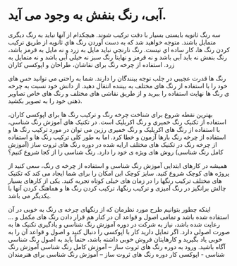 # آبی، رنگ بنفش به وجود می آید.

سه رنگ ثانويه بايستی بسیار با دقت ترکیب شوند. هيچكدام از آنها نبايد به رنگ دیگری متمایل باشند. متوجه خواهید شد که به دست آوردن رنگ هاي ثانويه از طريق ترکیب کردن رنگ ها، كار ساده اي نيست. رنگ نارنجي نبايد مايل به زرد و نه مايل به قرمز باشد، رنگ بنفش نه باید آبی باشد و نه قرمز و نهایتا رنگ سبز نه خیلی آبی باشد و نه متمایل به زرد.
استفاده از چرخه رنگ برای نقاشان، طراحان و اپوکسی کاران

رنگ ها قدرت عجیبی در جلب توجه بینندگان را دارند. شما به راحتی می توانید حس های خود را با استفاده از رنگ های مختلف به بیننده انتقال دهید. از دانش خود نسبت به چرخه ی رنگ ها نهایت استفاده را ببرید و از طریق نقاشی های مختلف و رنگ های خاص تصاویر ذهنی خود را به تصویر بکشید.

بهترین نقطه شروع برای شناخت چرخه رنگ و ترکیب رنگ ها برای اپوکسی کاران، استفاده از تکنیک رنگ خمیری و رنگ اکریلیک است. در تکنیک های آموزش رنگ شناسی، با استفاده از رنگ های اکریلیک و رنگ خمیری رزین می توان در مورد ترکیب رنگ ها و استفاده از چرخه رنگ بارها آزمون و خطا کرد. اما به طور کلی ترکیب رنگ ها و استفاده از چرخه رنگ در تکنیک های مختلف ارایه شده در دوره رنگ های ثروت ساز (آموزش کامل رنگ شناسی) روش های ویژه ی خود را دارد.
رنگ شناسی را از کجا شروع کنیم؟

همیشه در کارهای ابتدایی آموزش رنگ شناسی و استفاده از چرخه ی رنگ، سعی کنید از پروژه های کوچک شروع کنید. سایز کوچک این امکان را برای شما ایجاد می کند که تکنیک های مختلف ترکیب رنگها را در زمان های خیلی کوتاه تجربه کنید. یکی از کارهای بسیار چالش برانگیز در رنگ آمیزی و ترکیب رنگها، ترکیب کردن رنگ ها و هماهنگ کردن آنها با یکدیگر می باشد.

اینکه چطور بتوانیم طرح مورد نظرمان که از رنگهای چرخه ی رنگ به خوبی در آن استفاده شده باشد و تمامی اصول و قواعد آن در کنار هم قرار دادن رنگ های مکمل و … رعایت شده باشد، نیاز به شرکت در دوره آموزش رنگ شناسی و یادگیری تکنیک ها به صورت اصولی دارد. اگر تمایل دارید کار با اپوکسی را دنبال کنید و اصول و قواعد آن را به خوبی یاد بگیرید و کارهایتان فروش خوبی داشته باشد، حتماً باید به اصول رنگ شناسی آگاه باشید.
ورود به دوره رنگ های ثروت ساز – آموزش کامل رنگ شناسی 
آموزش رنگ شناسی - اپوکسی کار
دوره رنگ های ثروت ساز – آموزش رنگ شناسی برای هنرمندان
